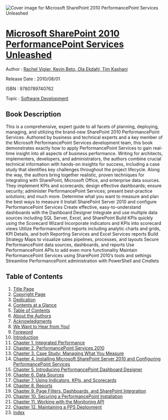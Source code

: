 ![Cover image for Microsoft SharePoint 2010 PerformancePoint Services Unleashed](https://imgdetail.ebookreading.net/cover/cover/software_development/EB9780789740762.jpg)

[Microsoft SharePoint 2010 PerformancePoint Services Unleashed](https://ebookreading.net/view/book/Microsoft+SharePoint+2010+PerformancePoint+Services+Unleashed-EB9780789740762_1.html "Microsoft SharePoint 2010 PerformancePoint Services Unleashed")
====================================================================================================================

Author : [Rachel Vigier](https://ebookreading.net/search/author/Rachel+Vigier),[ Kevin Beto](https://ebookreading.net/search/author/+Kevin+Beto),[ Ola Ekdahl](https://ebookreading.net/search/author/+Ola+Ekdahl),[ Tim Kashani](https://ebookreading.net/search/author/+Tim+Kashani)

Release Date : 2010/08/01

ISBN : 9780789740762

Topic : [Software Development](https://ebookreading.net/search/category/software-development)

Book Description
-----------------

This is a comprehensive, expert guide to all facets of planning, deploying, managing, and utilizing the brand-new SharePoint 2010 PerformancePoint Services. Authored by business and technical experts and a key member of the Microsoft PerformancePoint Services development team, this book demonstrates exactly how to apply PerformancePoint Services to gain real-time insight into all aspects of business performance.
Writing for architects, implementers, developers, and administrators, the authors combine crucial technical information with hands-on insights for success, including a case study that identifies key challenges throughout the project lifecycle.
Along the way, the authors bring together realistic, proven techniques for integrating with SharePoint, Microsoft Office, and enterprise data sources. They implement KPIs and scorecards; design effective dashboards; ensure security; administer PerformancePoint Services; present best-practice solutions; and much more.
Determine what you want to measure and plan the best ways to measure it
Install SharePoint Server 2010 and configure PerformancePoint Services
Create effective, easy-to-understand dashboards with the Dashboard Designer
Integrate and use multiple data sources including SQL Server, Excel, and SharePoint
Build KPIs quickly using the Scorecard Wizard
Incorporate indicators and KPIs into scorecard views
Utilize PerformancePoint reports including analytic charts and grids, KPI Details, and both Reporting Services and Excel Services reports
Build Strategy Maps to visualize sales pipelines, processes, and layouts
Secure PerformancePoint data sources, dashboards, and reports
Use PerformancePoint APIs to add even more functionality
Maintain PerformancePoint Services using SharePoint 2010’s tools and settings
Streamline PerformancePoint administration with PowerShell and Cmdlets
              
Table of Contents
-----------------

1. [Title Page](https://ebookreading.net/view/book/Microsoft+SharePoint+2010+PerformancePoint+Services+Unleashed-EB9780789740762_2.html)
1. [Copyright Page](https://ebookreading.net/view/book/Microsoft+SharePoint+2010+PerformancePoint+Services+Unleashed-EB9780789740762_3.html)
1. [Dedication](https://ebookreading.net/view/book/Microsoft+SharePoint+2010+PerformancePoint+Services+Unleashed-EB9780789740762_4.html)
1. [Contents at a Glance](https://ebookreading.net/view/book/Microsoft+SharePoint+2010+PerformancePoint+Services+Unleashed-EB9780789740762_5.html)
1. [Table of Contents](https://ebookreading.net/view/book/Microsoft+SharePoint+2010+PerformancePoint+Services+Unleashed-EB9780789740762_6.html)
1. [About the Authors](https://ebookreading.net/view/book/Microsoft+SharePoint+2010+PerformancePoint+Services+Unleashed-EB9780789740762_7.html)
1. [Acknowledgments](https://ebookreading.net/view/book/Microsoft+SharePoint+2010+PerformancePoint+Services+Unleashed-EB9780789740762_8.html)
1. [We Want to Hear from You!](https://ebookreading.net/view/book/Microsoft+SharePoint+2010+PerformancePoint+Services+Unleashed-EB9780789740762_9.html)
1. [Foreword](https://ebookreading.net/view/book/Microsoft+SharePoint+2010+PerformancePoint+Services+Unleashed-EB9780789740762_10.html)
1. [Introduction](https://ebookreading.net/view/book/Microsoft+SharePoint+2010+PerformancePoint+Services+Unleashed-EB9780789740762_11.html)
1. [Chapter 1. Integrated Performance](https://ebookreading.net/view/book/Microsoft+SharePoint+2010+PerformancePoint+Services+Unleashed-EB9780789740762_12.html)
1. [Chapter 2. PerformancePoint Services 2010](https://ebookreading.net/view/book/Microsoft+SharePoint+2010+PerformancePoint+Services+Unleashed-EB9780789740762_13.html)
1. [Chapter 3. Case Study: Managing What You Measure](https://ebookreading.net/view/book/Microsoft+SharePoint+2010+PerformancePoint+Services+Unleashed-EB9780789740762_14.html)
1. [Chapter 4. Installing Microsoft SharePoint Server 2010 and Configuring PerformancePoint Services](https://ebookreading.net/view/book/Microsoft+SharePoint+2010+PerformancePoint+Services+Unleashed-EB9780789740762_15.html)
1. [Chapter 5. Introducing PerformancePoint Dashboard Designer](https://ebookreading.net/view/book/Microsoft+SharePoint+2010+PerformancePoint+Services+Unleashed-EB9780789740762_16.html)
1. [Chapter 6. Data Sources](https://ebookreading.net/view/book/Microsoft+SharePoint+2010+PerformancePoint+Services+Unleashed-EB9780789740762_17.html)
1. [Chapter 7. Using Indicators, KPIs, and Scorecards](https://ebookreading.net/view/book/Microsoft+SharePoint+2010+PerformancePoint+Services+Unleashed-EB9780789740762_18.html)
1. [Chapter 8. Reports](https://ebookreading.net/view/book/Microsoft+SharePoint+2010+PerformancePoint+Services+Unleashed-EB9780789740762_19.html)
1. [Chapter 9. Page Filters, Dashboards, and SharePoint Integration](https://ebookreading.net/view/book/Microsoft+SharePoint+2010+PerformancePoint+Services+Unleashed-EB9780789740762_20.html)
1. [Chapter 10. Securing a PerformancePoint Installation](https://ebookreading.net/view/book/Microsoft+SharePoint+2010+PerformancePoint+Services+Unleashed-EB9780789740762_21.html)
1. [Chapter 11. Working with the Monitoring API](https://ebookreading.net/view/book/Microsoft+SharePoint+2010+PerformancePoint+Services+Unleashed-EB9780789740762_22.html)
1. [Chapter 12. Maintaining a PPS Deployment](https://ebookreading.net/view/book/Microsoft+SharePoint+2010+PerformancePoint+Services+Unleashed-EB9780789740762_23.html)
1. [Index](https://ebookreading.net/view/book/Microsoft+SharePoint+2010+PerformancePoint+Services+Unleashed-EB9780789740762_24.html)
